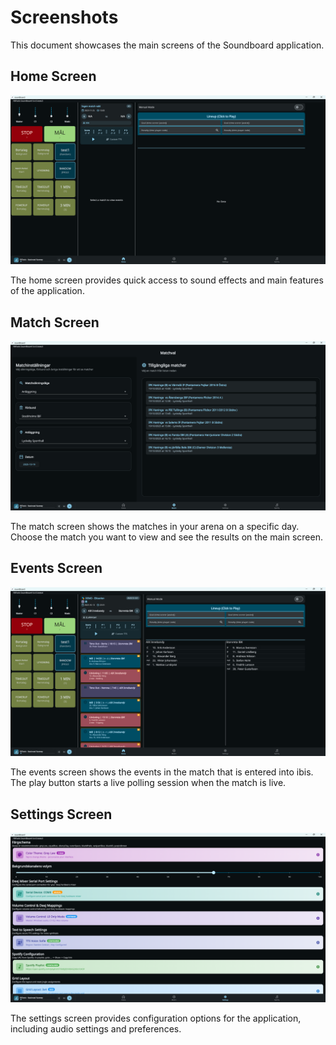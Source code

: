 # Screenshots

This document showcases the main screens of the Soundboard application.

## Home Screen

![Home Screen](screen_home.png)

The home screen provides quick access to sound effects and main features of the application.

## Match Screen

![Match Screen](screen_match.png)

The match screen shows the matches in your arena on a specific day. Choose the match you want to view and see the results on the main screen.

## Events Screen

![Events Screen](screen_events.png)

The events screen shows the events in the match that is entered into ibis. The play button starts a live polling session when the match is live.

## Settings Screen

![Settings Screen](screen_settings.png)

The settings screen provides configuration options for the application, including audio settings and preferences.
